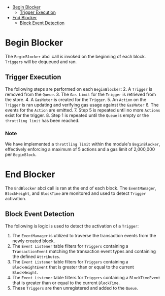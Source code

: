<!--
order: 6
-->

<!-- TOC 1 2 -->
  - [Begin Blocker](#begin-blocker)
    - [Trigger Execution](#trigger-execution)
  - [End Blocker](#end-blocker)
    - [Block Event Detection](#block-event-detection)

# Begin Blocker

The `BeginBlocker` abci call is invoked on the beginning of each block. `Triggers` will be dequeued and ran.

## Trigger Execution

The following steps are performed on each `BeginBlocker`:
2. A `Trigger` is removed from the `Queue`.
3. The `Gas Limit` for the `Trigger` is retrieved from the store.
4. A `GasMeter` is created for the `Trigger`.
5. An `Action` on the `Trigger` is ran updating and verifying gas usage against the `GasMeter`
6. The events for the `Action` are emitted.
7. Step 5 is repeated until no more `Actions` exist for the trigger.
8. Step 1 is repeated until the `Queue` is empty or the `throttling limit` has been reached.

### Note

We have implemented a `throttling limit` within the module's `BeginBlocker`, effectively enforcing a maximum of 5 actions and a gas limit of 2,000,000 per `BeginBlock`.

# End Blocker

The `EndBlocker` abci call is ran at the end of each block. The `EventManager`, `BlockHeight`, and `BlockTime` are monitored and used to detect `Trigger` activation.

## Block Event Detection

The following is logic is used to detect the activation of a `Trigger`:
1. The `EventManager` is utilized to traverse the transaction events from the newly created block.
2. The `Event Listener` table filters for `Triggers` containing a `TransactionEvent` matching the transaction event types and containing the defined `Attributes`.
3. The `Event Listener` table filters for `Triggers` containing a `BlockHeightEvent` that is greater than or equal to the current `BlockHeight`.
4. The `Event Listener` table filters for `Triggers` containing a `BlockTimeEvent` that is greater than or equal to the current `BlockTime`.
5. These `Triggers` are then unregistered and added to the `Queue`.
